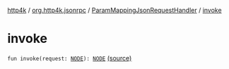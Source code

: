 [http4k](../../index.md) / [org.http4k.jsonrpc](../index.md) / [ParamMappingJsonRequestHandler](index.md) / [invoke](./invoke.md)

# invoke

`fun invoke(request: `[`NODE`](index.md#NODE)`): `[`NODE`](index.md#NODE) [(source)](https://github.com/http4k/http4k/blob/master/http4k-jsonrpc/src/main/kotlin/org/http4k/jsonrpc/RequestHandler.kt#L29)